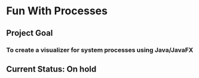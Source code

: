 # Fun With Processes 

## Project Goal

### To create a visualizer for system processes using Java/JavaFX

## Current Status: On hold
